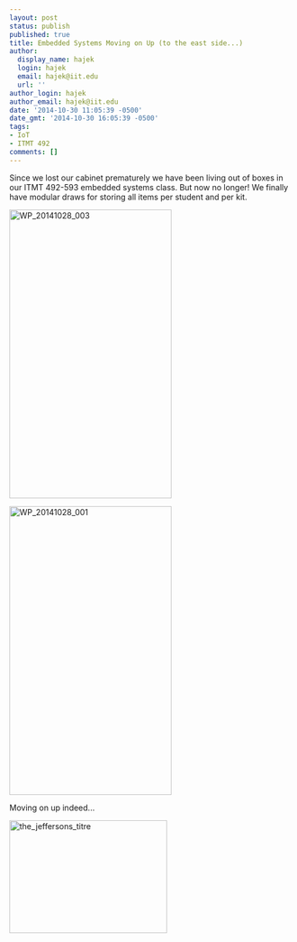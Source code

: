 ```yaml
---
layout: post
status: publish
published: true
title: Embedded Systems Moving on Up (to the east side...)
author:
  display_name: hajek
  login: hajek
  email: hajek@iit.edu
  url: ''
author_login: hajek
author_email: hajek@iit.edu
date: '2014-10-30 11:05:39 -0500'
date_gmt: '2014-10-30 16:05:39 -0500'
tags:
- IoT
- ITMT 492
comments: []
---
```

<p>Since we lost our cabinet prematurely we have been living out of boxes in our ITMT 492-593 embedded systems class.  But now no longer!  We finally have modular draws for storing all items per student and per kit.</p>
<p><a href="/assets/2014/10/WP_20141028_003.jpg"><img src="/assets/2014/10/WP_20141028_003-168x300.jpg" alt="WP_20141028_003" width="288" height="512"  /></a></p>
<p><a href="/assets/2014/10/WP_20141028_001.jpg"><img src="/assets/2014/10/WP_20141028_001-576x1024.jpg" alt="WP_20141028_001" width="288" height="512"  /></a></p>
<p>Moving on up indeed...</p>
<p><a href="/assets/the_jeffersons_titre.jpg"><img src="/assets/the_jeffersons_titre.jpg" alt="the_jeffersons_titre" width="280" height="200" /></a></p>
